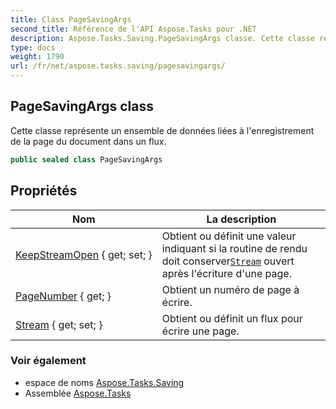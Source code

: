 ```yaml
---
title: Class PageSavingArgs
second_title: Référence de l'API Aspose.Tasks pour .NET
description: Aspose.Tasks.Saving.PageSavingArgs classe. Cette classe représente un ensemble de données liées à lenregistrement de la page du document dans un flux.
type: docs
weight: 1790
url: /fr/net/aspose.tasks.saving/pagesavingargs/
---
```

## PageSavingArgs class

Cette classe représente un ensemble de données liées à l'enregistrement de la page du document dans un flux.

```csharp
public sealed class PageSavingArgs
```

## Propriétés

| Nom | La description |
| --- | --- |
| [KeepStreamOpen](../../aspose.tasks.saving/pagesavingargs/keepstreamopen/) { get; set; } | Obtient ou définit une valeur indiquant si la routine de rendu doit conserver[`Stream`](./stream/) ouvert après l'écriture d'une page. |
| [PageNumber](../../aspose.tasks.saving/pagesavingargs/pagenumber/) { get; } | Obtient un numéro de page à écrire. |
| [Stream](../../aspose.tasks.saving/pagesavingargs/stream/) { get; set; } | Obtient ou définit un flux pour écrire une page. |

### Voir également

* espace de noms [Aspose.Tasks.Saving](../../aspose.tasks.saving/)
* Assemblée [Aspose.Tasks](../../)


